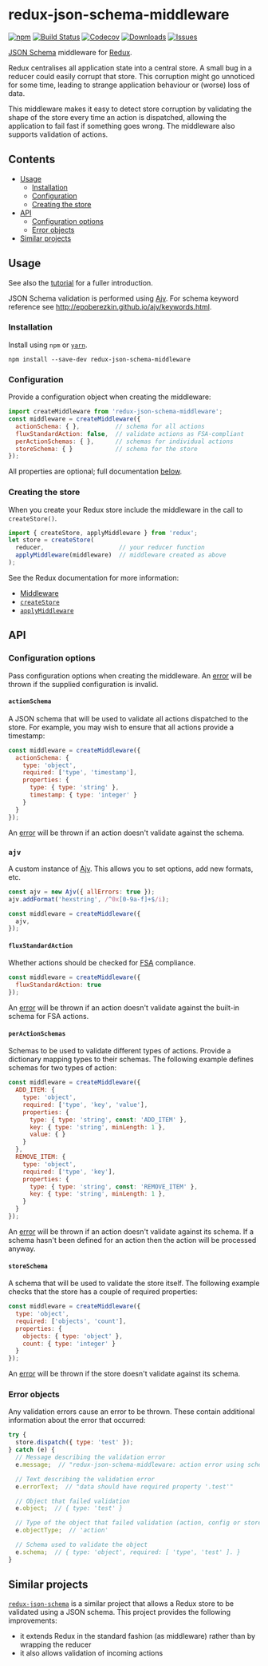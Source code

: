 # redux-json-schema-middleware

[![npm](https://img.shields.io/npm/v/redux-json-schema-middleware.svg)](https://www.npmjs.com/package/redux-json-schema-middleware)
[![Build Status](https://travis-ci.org/simpleigh/redux-json-schema-middleware.svg?branch=master)](https://travis-ci.org/simpleigh/redux-json-schema-middleware)
[![Codecov](https://img.shields.io/codecov/c/github/simpleigh/redux-json-schema-middleware.svg)](https://codecov.io/gh/simpleigh/redux-json-schema-middleware)
[![Downloads](https://img.shields.io/npm/dt/redux-json-schema-middleware.svg)](https://www.npmjs.com/package/dotjs-loader)
[![Issues](https://img.shields.io/github/issues/simpleigh/redux-json-schema-middleware.svg)](https://github.com/simpleigh/redux-json-schema-middleware/issues)

[JSON Schema](http://json-schema.org/) middleware for [Redux](https://redux.js.org/).

Redux centralises all application state into a central store.
A small bug in a reducer could easily corrupt that store.
This corruption might go unnoticed for some time,
leading to strange application behaviour or (worse) loss of data.

This middleware makes it easy to detect store corruption by validating the shape
of the store every time an action is dispatched,
allowing the application to fail fast if something goes wrong.
The middleware also supports validation of actions.

## Contents

* [Usage](#usage)
  * [Installation](#installation)
  * [Configuration](#configuration)
  * [Creating the store](#creating-the-store)
* [API](#api)
  * [Configuration options](#configuration-options)
  * [Error objects](#error-objects)
* [Similar projects](#similar-projects)

## Usage

See also the [tutorial](TUTORIAL.md) for a fuller introduction.

JSON Schema validation is performed using
[Ajv](http://epoberezkin.github.io/ajv/).
For schema keyword reference see http://epoberezkin.github.io/ajv/keywords.html.

### Installation

Install using `npm` or [`yarn`](https://yarnpkg.com/).

```shell
npm install --save-dev redux-json-schema-middleware
```

### Configuration

Provide a configuration object when creating the middleware:

```javascript
import createMiddleware from 'redux-json-schema-middleware';
const middleware = createMiddleware({
  actionSchema: { },          // schema for all actions
  fluxStandardAction: false,  // validate actions as FSA-compliant
  perActionSchemas: { },      // schemas for individual actions
  storeSchema: { }            // schema for the store
});
```

All properties are optional; full documentation [below](#configuration-options).

### Creating the store

When you create your Redux store include the middleware in the call to
`createStore()`.

```javascript
import { createStore, applyMiddleware } from 'redux';
let store = createStore(
  reducer,                     // your reducer function
  applyMiddleware(middleware)  // middleware created as above
);
```

See the Redux documentation for more information:
* [Middleware](https://redux.js.org/docs/advanced/Middleware.html)
* [`createStore`](https://redux.js.org/docs/api/createStore.html)
* [`applyMiddleware`](https://redux.js.org/docs/api/applyMiddleware.html)

## API

### Configuration options

Pass configuration options when creating the middleware.
An [error](#error-objects) will be thrown if the supplied configuration is
invalid.

#### `actionSchema`

A JSON schema that will be used to validate all actions dispatched to the store.
For example, you may wish to ensure that all actions provide a timestamp:

```javascript
const middleware = createMiddleware({
  actionSchema: {
    type: 'object',
    required: ['type', 'timestamp'],
    properties: {
      type: { type: 'string' },
      timestamp: { type: 'integer' }
    }
  }
});
```

An [error](#error-objects) will be thrown if an action doesn't validate against
the schema.

### `ajv`

A custom instance of [Ajv](http://epoberezkin.github.io/ajv/).
This allows you to set options, add new formats, etc.

```javascript
const ajv = new Ajv({ allErrors: true });
ajv.addFormat('hexstring', /^0x[0-9a-f]+$/i);

const middleware = createMiddleware({
  ajv,
});
```

#### `fluxStandardAction`

Whether actions should be checked for
[FSA](https://github.com/acdlite/flux-standard-action) compliance.

```javascript
const middleware = createMiddleware({
  fluxStandardAction: true
});
```

An [error](#error-objects) will be thrown if an action doesn't validate against
the built-in schema for FSA actions.

#### `perActionSchemas`

Schemas to be used to validate different types of actions.
Provide a dictionary mapping types to their schemas.
The following example defines schemas for two types of action:

```javascript
const middleware = createMiddleware({
  ADD_ITEM: {
    type: 'object',
    required: ['type', 'key', 'value'],
    properties: {
      type: { type: 'string', const: 'ADD_ITEM' },
      key: { type: 'string', minLength: 1 },
      value: { }
    }
  },
  REMOVE_ITEM: {
    type: 'object',
    required: ['type', 'key'],
    properties: {
      type: { type: 'string', const: 'REMOVE_ITEM' },
      key: { type: 'string', minLength: 1 },
    }
  }
});
```

An [error](#error-objects) will be thrown if an action doesn't validate against
its schema.
If a schema hasn't been defined for an action then the action will be processed
anyway.

#### `storeSchema`

A schema that will be used to validate the store itself.
The following example checks that the store has a couple of required properties:

```javascript
const middleware = createMiddleware({
  type: 'object',
  required: ['objects', 'count'],
  properties: {
    objects: { type: 'object' },
    count: { type: 'integer' }
  }
});
```

An [error](#error-objects) will be thrown if the store doesn't validate against
its schema.

### Error objects

Any validation errors cause an error to be thrown.
These contain additional information about the error that occurred:

```javascript
try {
  store.dispatch({ type: 'test' });
} catch (e) {
  // Message describing the validation error
  e.message;  // "redux-json-schema-middleware: action error using schema 'action'"

  // Text describing the validation error
  e.errorText;  // "data should have required property '.test'"

  // Object that failed validation
  e.object;  // { type: 'test' }

  // Type of the object that failed validation (action, config or store)
  e.objectType;  // 'action'

  // Schema used to validate the object
  e.schema;  // { type: 'object', required: [ 'type', 'test' ]. }
}
```

## Similar projects

[`redux-json-schema`](https://www.npmjs.com/package/redux-json-schema) is a
similar project that allows a Redux store to be validated using a JSON schema.
This project provides the following improvements:
* it extends Redux in the standard fashion (as middleware) rather than by
  wrapping the reducer
* it also allows validation of incoming actions
